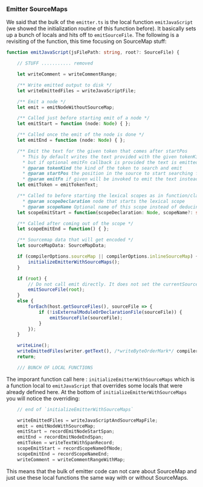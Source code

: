 ### Emitter SourceMaps

We said that the bulk of the `emitter.ts` is the local function `emitJavaScript` (we showed the initialization routine of this function before). It basically sets up a bunch of locals and hits off to `emitSourceFile`. The following is a revisiting of the function, this time focusing on SourceMap stuff:

```ts
function emitJavaScript(jsFilePath: string, root?: SourceFile) {

    // STUFF ........... removed

    let writeComment = writeCommentRange;

    /** Write emitted output to disk */
    let writeEmittedFiles = writeJavaScriptFile;

    /** Emit a node */
    let emit = emitNodeWithoutSourceMap;

    /** Called just before starting emit of a node */
    let emitStart = function (node: Node) { };

    /** Called once the emit of the node is done */
    let emitEnd = function (node: Node) { };

    /** Emit the text for the given token that comes after startPos
      * This by default writes the text provided with the given tokenKind
      * but if optional emitFn callback is provided the text is emitted using the callback instead of default text
      * @param tokenKind the kind of the token to search and emit
      * @param startPos the position in the source to start searching for the token
      * @param emitFn if given will be invoked to emit the text instead of actual token emit */
    let emitToken = emitTokenText;

    /** Called to before starting the lexical scopes as in function/class in the emitted code because of node
      * @param scopeDeclaration node that starts the lexical scope
      * @param scopeName Optional name of this scope instead of deducing one from the declaration node */
    let scopeEmitStart = function(scopeDeclaration: Node, scopeName?: string) { };

    /** Called after coming out of the scope */
    let scopeEmitEnd = function() { };

    /** Sourcemap data that will get encoded */
    let sourceMapData: SourceMapData;

    if (compilerOptions.sourceMap || compilerOptions.inlineSourceMap) {
        initializeEmitterWithSourceMaps();
    }

    if (root) {
        // Do not call emit directly. It does not set the currentSourceFile.
        emitSourceFile(root);
    }
    else {
        forEach(host.getSourceFiles(), sourceFile => {
            if (!isExternalModuleOrDeclarationFile(sourceFile)) {
                emitSourceFile(sourceFile);
            }
        });
    }

    writeLine();
    writeEmittedFiles(writer.getText(), /*writeByteOrderMark*/ compilerOptions.emitBOM);
    return;

    /// BUNCH OF LOCAL FUNCTIONS
```

The imporant function call here : `initializeEmitterWithSourceMaps` which is a function local to `emitJavaScript` that overrides some locals that were already defined here. At the bottom of `initializeEmitterWithSourceMaps` you will notice the overriding:

```ts
    // end of `initializeEmitterWithSourceMaps`

    writeEmittedFiles = writeJavaScriptAndSourceMapFile;
    emit = emitNodeWithSourceMap;
    emitStart = recordEmitNodeStartSpan;
    emitEnd = recordEmitNodeEndSpan;
    emitToken = writeTextWithSpanRecord;
    scopeEmitStart = recordScopeNameOfNode;
    scopeEmitEnd = recordScopeNameEnd;
    writeComment = writeCommentRangeWithMap;
```

This means that the bulk of emitter code can not care about SourceMap and just use these local functions the same way with or without SourceMaps.
